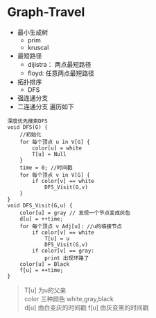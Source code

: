 # Graph-Travel

  - 最小生成树
    -  prim
    -  kruscal
  - 最短路径
  	- dijistra： 两点最短路径
  	- floyd:  任意两点最短路径
  - 拓扑排序
  	- DFS
  - 强连通分支
  - 二连通分支
遍历如下


```
深度优先搜索DFS
void DFS(G) {
	//初始化
	for 每个顶点 u in V[G] {
		color[u] = white
		T[u] = Null
	}
	time = 0; //时间戳
	for 每个顶点 v in V[G] {
		if color[v] == white
			DFS_Visit(G,v)
	}
}
void DFS_Visit(G,u) {
	color[u] = gray // 发现一个节点变成灰色
	d[u] = ++time;
	for 每个顶点 v Adj[u]: //u的临接节点
		if color[v] == white
			T[u] = u
			DFS_Visit(G,v)
		if color[v] == gray:
			print 出现环路了
	color[u] = Black
	f[u] = ++time;
}
```
> T[u] 为u的父亲  
> color 三种颜色  white,gray,black  
> d[u] 由白变灰的时间戳
> f[u] 由灰变黑的时间戳